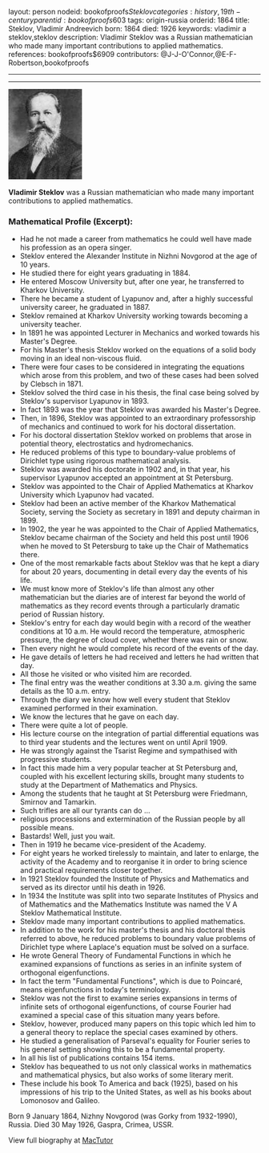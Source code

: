 layout: person
nodeid: bookofproofs$Steklov
categories: history,19th-century
parentid: bookofproofs$603
tags: origin-russia
orderid: 1864
title: Steklov, Vladimir Andreevich
born: 1864
died: 1926
keywords: vladimir a steklov,steklov
description: Vladimir Steklov was a Russian mathematician who made many important contributions to applied mathematics.
references: bookofproofs$6909
contributors: @J-J-O'Connor,@E-F-Robertson,bookofproofs

---



---

![Steklov.jpg](https://github.com/bookofproofs/bookofproofs.github.io/blob/main/_sources/_assets/images/portraits/Steklov.jpg?raw=true)

**Vladimir Steklov** was a Russian mathematician who made many important contributions to applied mathematics.

### Mathematical Profile (Excerpt):
* Had he not made a career from mathematics he could well have made his profession as an opera singer.
* Steklov entered the Alexander Institute in Nizhni Novgorod at the age of 10 years.
* He studied there for eight years graduating in 1884.
* He entered Moscow University but, after one year, he transferred to Kharkov University.
* There he became a student of Lyapunov and, after a highly successful university career, he graduated in 1887.
* Steklov remained at Kharkov University working towards becoming a university teacher.
* In 1891 he was appointed Lecturer in Mechanics and worked towards his Master's Degree.
* For his Master's thesis Steklov worked on the equations of a solid body moving in an ideal non-viscous fluid.
* There were four cases to be considered in integrating the equations which arose from this problem, and two of these cases had been solved by Clebsch in 1871.
* Steklov solved the third case in his thesis, the final case being solved by Steklov's supervisor Lyapunov in 1893.
* In fact 1893 was the year that Steklov was awarded his Master's Degree.
* Then, in 1896, Steklov was appointed to an extraordinary professorship of mechanics and continued to work for his doctoral dissertation.
* For his doctoral dissertation Steklov worked on problems that arose in potential theory, electrostatics and hydromechanics.
* He reduced problems of this type to boundary-value problems of Dirichlet type using rigorous mathematical analysis.
* Steklov was awarded his doctorate in 1902 and, in that year, his supervisor Lyapunov accepted an appointment at St Petersburg.
* Steklov was appointed to the Chair of Applied Mathematics at Kharkov University which Lyapunov had vacated.
* Steklov had been an active member of the Kharkov Mathematical Society, serving the Society as secretary in 1891 and deputy chairman in 1899.
* In 1902, the year he was appointed to the Chair of Applied Mathematics, Steklov became chairman of the Society and held this post until 1906 when he moved to St Petersburg to take up the Chair of Mathematics there.
* One of the most remarkable facts about Steklov was that he kept a diary for about 20 years, documenting in detail every day the events of his life.
* We must know more of Steklov's life than almost any other mathematician but the diaries are of interest far beyond the world of mathematics as they record events through a particularly dramatic period of Russian history.
* Steklov's entry for each day would begin with a record of the weather conditions at 10 a.m. He would record the temperature, atmospheric pressure, the degree of cloud cover, whether there was rain or snow.
* Then every night he would complete his record of the events of the day.
* He gave details of letters he had received and letters he had written that day.
* All those he visited or who visited him are recorded.
* The final entry was the weather conditions at 3.30 a.m. giving the same details as the 10 a.m. entry.
* Through the diary we know how well every student that Steklov examined performed in their examination.
* We know the lectures that he gave on each day.
* There were quite a lot of people.
* His lecture course on the integration of partial differential equations was to third year students and the lectures went on until April 1909.
* He was strongly against the Tsarist Regime and sympathised with progressive students.
* In fact this made him a very popular teacher at St Petersburg and, coupled with his excellent lecturing skills, brought many students to study at the Department of Mathematics and Physics.
* Among the students that he taught at St Petersburg were Friedmann, Smirnov and Tamarkin.
* Such trifles are all our tyrants can do ...
* religious processions and extermination of the Russian people by all possible means.
* Bastards! Well, just you wait.
* Then in 1919 he became vice-president of the Academy.
* For eight years he worked tirelessly to maintain, and later to enlarge, the activity of the Academy and to reorganise it in order to bring science and practical requirements closer together.
* In 1921 Steklov founded the Institute of Physics and Mathematics and served as its director until his death in 1926.
* In 1934 the Institute was split into two separate Institutes of Physics and of Mathematics and the Mathematics Institute was named the V A Steklov Mathematical Institute.
* Steklov made many important contributions to applied mathematics.
* In addition to the work for his master's thesis and his doctoral thesis referred to above, he reduced problems to boundary value problems of Dirichlet type where Laplace's equation must be solved on a surface.
* He wrote General Theory of Fundamental Functions in which he examined expansions of functions as series in an infinite system of orthogonal eigenfunctions.
* In fact the term "Fundamental Functions", which is due to Poincaré, means eigenfunctions in today's terminology.
* Steklov was not the first to examine series expansions in terms of infinite sets of orthogonal eigenfunctions, of course Fourier had examined a special case of this situation many years before.
* Steklov, however, produced many papers on this topic which led him to a general theory to replace the special cases examined by others.
* He studied a generalisation of Parseval's equality for Fourier series to his general setting showing this to be a fundamental property.
* In all his list of publications contains 154 items.
* Steklov has bequeathed to us not only classical works in mathematics and mathematical physics, but also works of some literary merit.
* These include his book To America and back (1925), based on his impressions of his trip to the United States, as well as his books about Lomonosov and Galileo.

Born 9 January 1864, Nizhny Novgorod (was Gorky from 1932-1990), Russia. Died 30 May 1926, Gaspra, Crimea, USSR.

View full biography at [MacTutor](https://mathshistory.st-andrews.ac.uk/Biographies/Steklov/)
